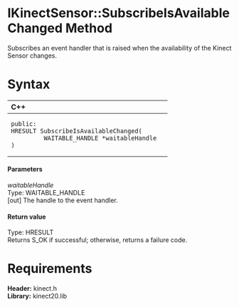 IKinectSensor::SubscribeIsAvailableChanged Method  
=================================================  

Subscribes an event handler that is raised when the availability of the Kinect Sensor changes. <span id="syntaxSection"></span>

Syntax  
======  

<table>
<colgroup>
<col width="100%" />
</colgroup>
<thead>
<tr class="header">
<th align="left">C++</th>
</tr>
</thead>
<tbody>
<tr class="odd">
<td align="left"><pre><code>public:  
HRESULT SubscribeIsAvailableChanged(  
         WAITABLE_HANDLE *waitableHandle  
)</code></pre></td>
</tr>
</tbody>
</table>

<span id="ID4EG"></span>
#### Parameters  

*waitableHandle*    
Type: WAITABLE\_HANDLE  
[out] The handle to the event handler.  

<span id="ID4EP"></span>
#### Return value  

Type: HRESULT  
Returns S\_OK if successful; otherwise, returns a failure code.  

<span id="requirements"></span>

Requirements  
============  

**Header:** kinect.h  
**Library:** kinect20.lib  



<!--Please do not edit the data in the comment block below.-->
<!--
TOCTitle : SubscribeIsAvailableChanged Method
RLTitle : IKinectSensor::SubscribeIsAvailableChanged Method
KeywordK : SubscribeIsAvailableChanged method
KeywordK : IKinectSensor::SubscribeIsAvailableChanged method
KeywordF : IKinectSensor::SubscribeIsAvailableChanged
KeywordF : SubscribeIsAvailableChanged
KeywordF : Microsoft.Kinect.kinect.IKinectSensor.SubscribeIsAvailableChanged(WAITABLE_HANDLE@)
KeywordA : M:Microsoft.Kinect.kinect.IKinectSensor.SubscribeIsAvailableChanged(WAITABLE_HANDLE@)
AssetID : M:Microsoft.Kinect.kinect.IKinectSensor.SubscribeIsAvailableChanged(WAITABLE_HANDLE@)
Locale : en-us
CommunityContent : 1
APIType : Managed
APILocation : 
APIName : Microsoft.Kinect.kinect.IKinectSensor::SubscribeIsAvailableChanged
TargetOS : Windows
TopicType : kbSyntax
DevLang : C++
DocSet : K4Wv2
ProjType : K4Wv2Proj
Technology : Kinect for Windows
Product : Kinect for Windows SDK v2
productversion : 20
-->
